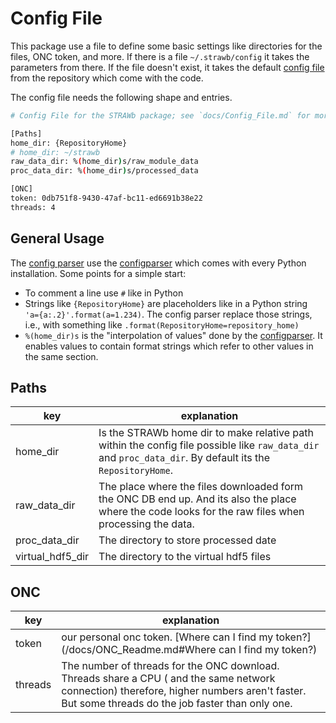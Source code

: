 # Config File

This package use a file to define some basic settings like directories for the files, ONC token, and more. If there is a file `~/.strawb/config` it takes the parameters from there. If the file doesn't exist, it takes the default [config file](/config) from the repository which come with the code.

The config file needs the following shape and entries.
```bash
# Config File for the STRAWb package; see `docs/Config_File.md` for more information

[Paths]
home_dir: {RepositoryHome}
# home_dir: ~/strawb
raw_data_dir: %(home_dir)s/raw_module_data
proc_data_dir: %(home_dir)s/processed_data

[ONC]
token: 0db751f8-9430-47af-bc11-ed6691b38e22
threads: 4
```

## General Usage
The [config parser](/src/strawb/config_parser/__init__.py) use the [configparser](https://docs.python.org/3/library/configparser.html) which comes with every Python installation. Some points for a simple start:
- To comment a line use `#` like in Python
- Strings like `{RepositoryHome}` are placeholders like in a Python string ` 'a={a:.2}'.format(a=1.234)`. The config parser replace those strings, i.e., with something like `.format(RepositoryHome=repository_home)`
- `%(home_dir)s` is the "interpolation of values" done by the [configparser](https://docs.python.org/3/library/configparser.html). It enables values to contain format strings which refer to other values in the same section.

## Paths
| key | explanation
|---|---|
| home_dir | Is the STRAWb home dir to make relative path within the config file possible like `raw_data_dir` and `proc_data_dir`. By default its the `RepositoryHome`.|
| raw_data_dir | The place where the files downloaded form the ONC DB end up. And its also the place where the code looks for the raw files when processing the data.|
| proc_data_dir | The directory to store processed date | 
| virtual_hdf5_dir | The directory to the virtual hdf5 files |

## ONC
| key | explanation
|---|---|
| token | our personal onc token. [Where can I find my token?](/docs/ONC_Readme.md#Where can I find my token?) |
| threads | The number of threads for the ONC download. Threads share a CPU ( and the same network connection) therefore, higher numbers aren't faster. But some threads do the job faster than only one.|

